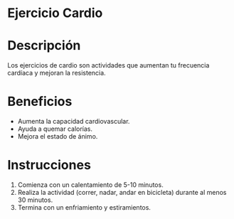 # Ejercicio Cardio
# Descripción
Los ejercicios de cardio son actividades que aumentan tu frecuencia cardíaca y mejoran la resistencia.
# Beneficios
- Aumenta la capacidad cardiovascular.
- Ayuda a quemar calorías.
- Mejora el estado de ánimo.

# Instrucciones
1. Comienza con un calentamiento de 5-10 minutos.
2. Realiza la actividad (correr, nadar, andar en bicicleta) durante al menos 30 minutos.
3. Termina con un enfriamiento y estiramientos.
